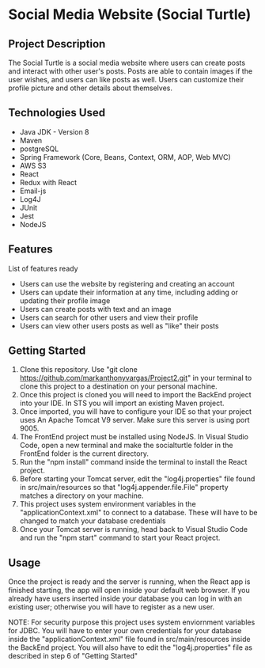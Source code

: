 # Social Media Website (Social Turtle)

## Project Description

The Social Turtle is a social media website where users can create posts and interact with other user's posts. Posts are able to contain images if the user wishes, and users can like posts as well. Users can customize their profile picture and other details about themselves.

## Technologies Used

* Java JDK - Version 8
* Maven
* postgreSQL
* Spring Framework (Core, Beans, Context, ORM, AOP, Web MVC)
* AWS S3
* React
* Redux with React
* Email-js
* Log4J
* JUnit
* Jest
* NodeJS

## Features

List of features ready
* Users can use the website by registering and creating an account
* Users can update their information at any time, including adding or updating their profile image
* Users can create posts with text and an image
* Users can search for other users and view their profile
* Users can view other users posts as well as "like" their posts

## Getting Started
1. Clone this repository. Use "git clone https://github.com/markanthonyvargas/Project2.git" in your terminal to clone this project to a destination on your personal machine.
2. Once this project is cloned you will need to import the BackEnd project into your IDE. In STS you will import an existing Maven project.
3. Once imported, you will have to configure your IDE so that your project uses An Apache Tomcat V9 server. Make sure this server is using port 9005.
4. The FrontEnd project must be installed using NodeJS. In Visual Studio Code, open a new terminal and make the socialturtle folder in the FrontEnd folder is the current directory.
5. Run the "npm install" command inside the terminal to install the React project.
6. Before starting your Tomcat server, edit the "log4j.properties" file found in src/main/resources so that "log4j.appender.file.File" property matches a directory on your machine.
7. This project uses system environment variables in the "applicationContext.xml" to connect to a database. These will have to be changed to match your database credentials
8. Once your Tomcat server is running, head back to Visual Studio Code and run the "npm start" command to start your React project.

## Usage

Once the project is ready and the server is running, when the React app is finished starting, the app will open inside your default web browser. If you already have users inserted inside your database you can log in with an existing user; otherwise you will have to register as a new user.

NOTE: For security purpose this project uses system enviornment variables for JDBC. You will have to enter your own credentials for your database inside the "applicationContext.xml" file found in src/main/resources inside the BackEnd project. You will also have to edit the "log4j.properties" file as described in step 6 of "Getting Started"
